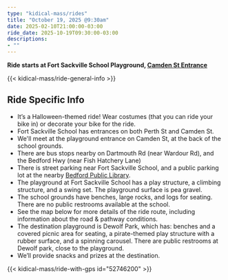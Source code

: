 ```yaml
---
type: "kidical-mass/rides"
title: "October 19, 2025 @9:30am"
date: 2025-02-10T21:00:00-03:00
ride_date: 2025-10-19T09:30:00-03:00
descriptions:
- ""
---
```


**Ride starts at Fort Sackville School Playground, [Camden St Entrance](https://maps.app.goo.gl/bRWRPWEXUuDBKfwK6)**

{{< kidical-mass/ride-general-info >}}

## Ride Specific Info
* It’s a Halloween-themed ride! Wear costumes (that you can ride your bike in) or decorate your bike for the ride.
* Fort Sackville School has entrances on both Perth St and Camden St.
* We'll meet at the playground entrance on Camden St, at the back of the school grounds. 
* There are bus stops nearby on Dartmouth Rd (near Wardour Rd), and the Bedford Hwy (near Fish Hatchery Lane)
* There is street parking near Fort Sackville School, and a public parking lot at the nearby [Bedford Public Library](https://maps.app.goo.gl/df3FHTGenofx27zd7). 
* The playground at Fort Sackville School has a play structure, a climbing structure, and a swing set. The playground surface is pea gravel.
* The school grounds have benches, large rocks, and logs for seating. There are no public restrooms available at the school.
* See the map below for more details of the ride route, including information about the road & pathway conditions.
* The destination playground is Dewolf Park, which has: benches and a covered picnic area for seating, a pirate-themed play structure with a rubber surface, and a spinning carousel. There are public restrooms at Dewolf park, close to the playground.
* We’ll provide snacks and prizes at the destination.

{{< kidical-mass/ride-with-gps id="52746200" >}}

